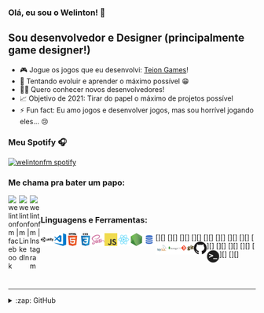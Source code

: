 ### Olá, eu sou o Welinton! 👋

## Sou desenvolvedor e Designer (principalmente game designer!)

- 🎮 Jogue os jogos que eu desenvolvi: [Teion Games][games]!
- 🚀 Tentando evoluir e aprender o máximo possível 😁
- 👩‍💻 Quero conhecer novos desenvolvedores!
- 📈 Objetivo de 2021: Tirar do papel o máximo de projetos possível
- ⚡ Fun fact: Eu amo jogos e desenvolver jogos, mas sou horrível jogando eles... 😢

### Meu Spotify 🎧

[<img src="https://now-playing-codestackr.vercel.app/api/spotify-playing" alt="welintonfm spotify" width="350" />](https://open.spotify.com/user/22ni4dhetazs3ql33m3fzvjdi)

### Me chama pra bater um papo:

[<img align="left" alt="welintonfm | facebook" width="22px" src="https://cdn.jsdelivr.net/npm/simple-icons@v3/icons/facebook.svg" />][facebook]
[<img align="left" alt="welintonfm | LinkedIn" width="22px" src="https://cdn.jsdelivr.net/npm/simple-icons@v3/icons/linkedin.svg" />][linkedin]
[<img align="left" alt="welintonfm | Instagram" width="22px" src="https://cdn.jsdelivr.net/npm/simple-icons@v3/icons/instagram.svg" />][instagram]

<br />

### Linguagens e Ferramentas:

[<img align="left" alt="Visual Studio Code" width="26px" src="https://raw.githubusercontent.com/github/explore/80688e429a7d4ef2fca1e82350fe8e3517d3494d/topics/unity/unity.png" />][]
[<img align="left" alt="Visual Studio Code" width="26px" src="https://raw.githubusercontent.com/github/explore/80688e429a7d4ef2fca1e82350fe8e3517d3494d/topics/visual-studio-code/visual-studio-code.png" />][]
[<img align="left" alt="HTML5" width="26px" src="https://raw.githubusercontent.com/github/explore/80688e429a7d4ef2fca1e82350fe8e3517d3494d/topics/html/html.png" />][]
[<img align="left" alt="CSS3" width="26px" src="https://raw.githubusercontent.com/github/explore/80688e429a7d4ef2fca1e82350fe8e3517d3494d/topics/css/css.png" />][]
[<img align="left" alt="Sass" width="26px" src="https://raw.githubusercontent.com/github/explore/80688e429a7d4ef2fca1e82350fe8e3517d3494d/topics/sass/sass.png" />][]
[<img align="left" alt="JavaScript" width="26px" src="https://raw.githubusercontent.com/github/explore/80688e429a7d4ef2fca1e82350fe8e3517d3494d/topics/javascript/javascript.png" />][]
[<img align="left" alt="React" width="26px" src="https://raw.githubusercontent.com/github/explore/80688e429a7d4ef2fca1e82350fe8e3517d3494d/topics/react/react.png" />][]
[<img align="left" alt="Node.js" width="26px" src="https://raw.githubusercontent.com/github/explore/80688e429a7d4ef2fca1e82350fe8e3517d3494d/topics/nodejs/nodejs.png" />][]
[<img align="left" alt="SQL" width="26px" src="https://raw.githubusercontent.com/github/explore/80688e429a7d4ef2fca1e82350fe8e3517d3494d/topics/sql/sql.png" />][]
[<img align="left" alt="MySQL" width="26px" src="https://raw.githubusercontent.com/github/explore/80688e429a7d4ef2fca1e82350fe8e3517d3494d/topics/mysql/mysql.png" />][]
[<img align="left" alt="MongoDB" width="26px" src="https://raw.githubusercontent.com/github/explore/80688e429a7d4ef2fca1e82350fe8e3517d3494d/topics/mongodb/mongodb.png" />][]
[<img align="left" alt="Git" width="26px" src="https://raw.githubusercontent.com/github/explore/80688e429a7d4ef2fca1e82350fe8e3517d3494d/topics/git/git.png" />][]
[<img align="left" alt="GitHub" width="26px" src="https://raw.githubusercontent.com/github/explore/78df643247d429f6cc873026c0622819ad797942/topics/github/github.png" />][]
[<img align="left" alt="Terminal" width="26px" src="https://raw.githubusercontent.com/github/explore/80688e429a7d4ef2fca1e82350fe8e3517d3494d/topics/terminal/terminal.png" />][]

<br />
<br />

---

<details>
  <summary>:zap: GitHub</summary>

  <img align="left" alt="welintonfm GitHub Stats" src="https://github-readme-stats.codestackr.vercel.app/api?username=welintonfm&show_icons=true&hide_border=true" />

</details>

[website]: https://codeSTACKr.com
[games]: https://welintonfaria.itch.io/
[facebook]: https://facebook.com/welintonfm
[instagram]: https://instagram.com/welintonfm
[linkedin]: https://linkedin.com/in/welintonfm
[webdevplaylist]: https://www.youtube.com/playlist?list=PLkwxH9e_vrAJ0WbEsFA9W3I1W-g_BTsbt
[jsplaylist]: https://www.youtube.com/playlist?list=PLkwxH9e_vrALRJKu7wfXby3MKeflhTu6B
[cssplaylist]: https://www.youtube.com/playlist?list=PLkwxH9e_vrALSdvZuEh6gqQdmDoDIoqz4
[reactplaylist]: https://www.youtube.com/playlist?list=PLkwxH9e_vrAK4TdffpxKY3QGyHCpxFcQ0
